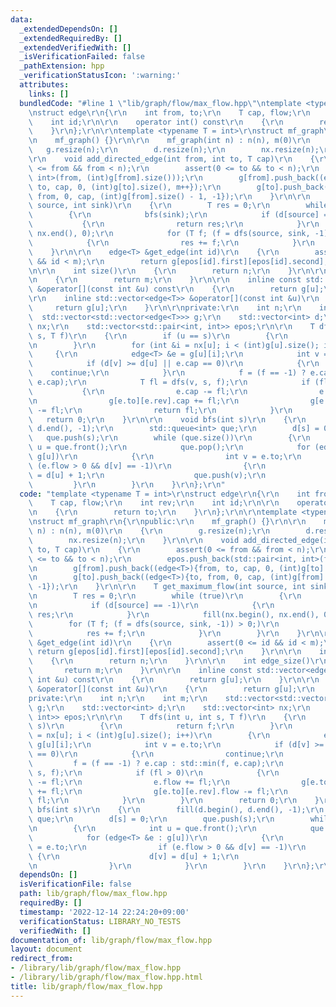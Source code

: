 ```yaml
---
data:
  _extendedDependsOn: []
  _extendedRequiredBy: []
  _extendedVerifiedWith: []
  _isVerificationFailed: false
  _pathExtension: hpp
  _verificationStatusIcon: ':warning:'
  attributes:
    links: []
  bundledCode: "#line 1 \"lib/graph/flow/max_flow.hpp\"\ntemplate <typename T = int>\r\
    \nstruct edge\r\n{\r\n    int from, to;\r\n    T cap, flow;\r\n    int rev;\r\n\
    \    int id;\r\n\r\n    operator int() const\r\n    {\r\n        return to;\r\n\
    \    }\r\n};\r\n\r\ntemplate <typename T = int>\r\nstruct mf_graph\r\n{\r\npublic:\r\
    \n    mf_graph() {}\r\n\r\n    mf_graph(int n) : n(n), m(0)\r\n    {\r\n     \
    \   g.resize(n);\r\n        d.resize(n);\r\n        nx.resize(n);\r\n    }\r\n\
    \r\n    void add_directed_edge(int from, int to, T cap)\r\n    {\r\n        assert(0\
    \ <= from && from < n);\r\n        assert(0 <= to && to < n);\r\n        epos.push_back(std::pair<int,\
    \ int>(from, (int)g[from].size()));\r\n        g[from].push_back((edge<T>){from,\
    \ to, cap, 0, (int)g[to].size(), m++});\r\n        g[to].push_back((edge<T>){to,\
    \ from, 0, cap, (int)g[from].size() - 1, -1});\r\n    }\r\n\r\n    T get_maximum_flow(int\
    \ source, int sink)\r\n    {\r\n        T res = 0;\r\n        while (true)\r\n\
    \        {\r\n            bfs(sink);\r\n            if (d[source] == -1)\r\n \
    \           {\r\n                return res;\r\n            }\r\n            fill(nx.begin(),\
    \ nx.end(), 0);\r\n            for (T f; (f = dfs(source, sink, -1)) > 0;)\r\n\
    \            {\r\n                res += f;\r\n            }\r\n        }\r\n\
    \    }\r\n\r\n    edge<T> &get_edge(int id)\r\n    {\r\n        assert(0 <= id\
    \ && id < m);\r\n        return g[epos[id].first][epos[id].second];\r\n    }\r\
    \n\r\n    int size()\r\n    {\r\n        return n;\r\n    }\r\n\r\n    int edge_size()\r\
    \n    {\r\n        return m;\r\n    }\r\n\r\n    inline const std::vector<edge<T>>\
    \ &operator[](const int &u) const\r\n    {\r\n        return g[u];\r\n    }\r\n\
    \r\n    inline std::vector<edge<T>> &operator[](const int &u)\r\n    {\r\n   \
    \     return g[u];\r\n    }\r\n\r\nprivate:\r\n    int n;\r\n    int m;\r\n  \
    \  std::vector<std::vector<edge<T>>> g;\r\n    std::vector<int> d;\r\n    std::vector<int>\
    \ nx;\r\n    std::vector<std::pair<int, int>> epos;\r\n\r\n    T dfs(int u, int\
    \ s, T f)\r\n    {\r\n        if (u == s)\r\n        {\r\n            return f;\r\
    \n        }\r\n        for (int &i = nx[u]; i < (int)g[u].size(); i++)\r\n   \
    \     {\r\n            edge<T> &e = g[u][i];\r\n            int v = e.to;\r\n\
    \            if (d[v] >= d[u] || e.cap == 0)\r\n            {\r\n            \
    \    continue;\r\n            }\r\n            f = (f == -1) ? e.cap : std::min(f,\
    \ e.cap);\r\n            T fl = dfs(v, s, f);\r\n            if (fl > 0)\r\n \
    \           {\r\n                e.cap -= fl;\r\n                e.flow += fl;\r\
    \n                g[e.to][e.rev].cap += fl;\r\n                g[e.to][e.rev].flow\
    \ -= fl;\r\n                return fl;\r\n            }\r\n        }\r\n     \
    \   return 0;\r\n    }\r\n\r\n    void bfs(int s)\r\n    {\r\n        fill(d.begin(),\
    \ d.end(), -1);\r\n        std::queue<int> que;\r\n        d[s] = 0;\r\n     \
    \   que.push(s);\r\n        while (que.size())\r\n        {\r\n            int\
    \ u = que.front();\r\n            que.pop();\r\n            for (edge<T> &e :\
    \ g[u])\r\n            {\r\n                int v = e.to;\r\n                if\
    \ (e.flow > 0 && d[v] == -1)\r\n                {\r\n                    d[v]\
    \ = d[u] + 1;\r\n                    que.push(v);\r\n                }\r\n   \
    \         }\r\n        }\r\n    }\r\n};\r\n"
  code: "template <typename T = int>\r\nstruct edge\r\n{\r\n    int from, to;\r\n\
    \    T cap, flow;\r\n    int rev;\r\n    int id;\r\n\r\n    operator int() const\r\
    \n    {\r\n        return to;\r\n    }\r\n};\r\n\r\ntemplate <typename T = int>\r\
    \nstruct mf_graph\r\n{\r\npublic:\r\n    mf_graph() {}\r\n\r\n    mf_graph(int\
    \ n) : n(n), m(0)\r\n    {\r\n        g.resize(n);\r\n        d.resize(n);\r\n\
    \        nx.resize(n);\r\n    }\r\n\r\n    void add_directed_edge(int from, int\
    \ to, T cap)\r\n    {\r\n        assert(0 <= from && from < n);\r\n        assert(0\
    \ <= to && to < n);\r\n        epos.push_back(std::pair<int, int>(from, (int)g[from].size()));\r\
    \n        g[from].push_back((edge<T>){from, to, cap, 0, (int)g[to].size(), m++});\r\
    \n        g[to].push_back((edge<T>){to, from, 0, cap, (int)g[from].size() - 1,\
    \ -1});\r\n    }\r\n\r\n    T get_maximum_flow(int source, int sink)\r\n    {\r\
    \n        T res = 0;\r\n        while (true)\r\n        {\r\n            bfs(sink);\r\
    \n            if (d[source] == -1)\r\n            {\r\n                return\
    \ res;\r\n            }\r\n            fill(nx.begin(), nx.end(), 0);\r\n    \
    \        for (T f; (f = dfs(source, sink, -1)) > 0;)\r\n            {\r\n    \
    \            res += f;\r\n            }\r\n        }\r\n    }\r\n\r\n    edge<T>\
    \ &get_edge(int id)\r\n    {\r\n        assert(0 <= id && id < m);\r\n       \
    \ return g[epos[id].first][epos[id].second];\r\n    }\r\n\r\n    int size()\r\n\
    \    {\r\n        return n;\r\n    }\r\n\r\n    int edge_size()\r\n    {\r\n \
    \       return m;\r\n    }\r\n\r\n    inline const std::vector<edge<T>> &operator[](const\
    \ int &u) const\r\n    {\r\n        return g[u];\r\n    }\r\n\r\n    inline std::vector<edge<T>>\
    \ &operator[](const int &u)\r\n    {\r\n        return g[u];\r\n    }\r\n\r\n\
    private:\r\n    int n;\r\n    int m;\r\n    std::vector<std::vector<edge<T>>>\
    \ g;\r\n    std::vector<int> d;\r\n    std::vector<int> nx;\r\n    std::vector<std::pair<int,\
    \ int>> epos;\r\n\r\n    T dfs(int u, int s, T f)\r\n    {\r\n        if (u ==\
    \ s)\r\n        {\r\n            return f;\r\n        }\r\n        for (int &i\
    \ = nx[u]; i < (int)g[u].size(); i++)\r\n        {\r\n            edge<T> &e =\
    \ g[u][i];\r\n            int v = e.to;\r\n            if (d[v] >= d[u] || e.cap\
    \ == 0)\r\n            {\r\n                continue;\r\n            }\r\n   \
    \         f = (f == -1) ? e.cap : std::min(f, e.cap);\r\n            T fl = dfs(v,\
    \ s, f);\r\n            if (fl > 0)\r\n            {\r\n                e.cap\
    \ -= fl;\r\n                e.flow += fl;\r\n                g[e.to][e.rev].cap\
    \ += fl;\r\n                g[e.to][e.rev].flow -= fl;\r\n                return\
    \ fl;\r\n            }\r\n        }\r\n        return 0;\r\n    }\r\n\r\n    void\
    \ bfs(int s)\r\n    {\r\n        fill(d.begin(), d.end(), -1);\r\n        std::queue<int>\
    \ que;\r\n        d[s] = 0;\r\n        que.push(s);\r\n        while (que.size())\r\
    \n        {\r\n            int u = que.front();\r\n            que.pop();\r\n\
    \            for (edge<T> &e : g[u])\r\n            {\r\n                int v\
    \ = e.to;\r\n                if (e.flow > 0 && d[v] == -1)\r\n               \
    \ {\r\n                    d[v] = d[u] + 1;\r\n                    que.push(v);\r\
    \n                }\r\n            }\r\n        }\r\n    }\r\n};\r\n"
  dependsOn: []
  isVerificationFile: false
  path: lib/graph/flow/max_flow.hpp
  requiredBy: []
  timestamp: '2022-12-14 22:24:20+09:00'
  verificationStatus: LIBRARY_NO_TESTS
  verifiedWith: []
documentation_of: lib/graph/flow/max_flow.hpp
layout: document
redirect_from:
- /library/lib/graph/flow/max_flow.hpp
- /library/lib/graph/flow/max_flow.hpp.html
title: lib/graph/flow/max_flow.hpp
---
```

